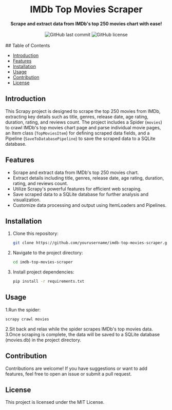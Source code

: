 <h1 align="center">IMDb Top Movies Scraper</h1>

<div align="center">
  <strong>Scrape and extract data from IMDb's top 250 movies chart with ease!</strong>
</div>

<br>

<div align="center">
  <!-- Add badges here -->
  <img alt="GitHub last commit" src="https://img.shields.io/github/last-commit/HossamMohamed12/Top-IMDb-Movies">
  <img alt="GitHub license" src="https://img.shields.io/github/license/HossamMohamed12/Game-Store-Data-Scraper">
</div>

<br>
## Table of Contents

- [Introduction](#introduction)
- [Features](#features)
- [Installation](#installation)
- [Usage](#usage)
- [Contribution](#contribution)
- [License](#license)

## Introduction
This Scrapy project is designed to scrape the top 250 movies from IMDb, extracting key details such as title, genres, release date, age rating, duration, rating, and reviews count. The project includes a Spider (`movies`) to crawl IMDb's top movies chart page and parse individual movie pages, an Item class (`TopMoviesItem`) for defining scraped data fields, and a Pipeline (`SaveToDatabasePipeline`) to save the scraped data to a SQLite database.

## Features
- Scrape and extract data from IMDb's top 250 movies chart.
- Extract details including title, genres, release date, age rating, duration, rating, and reviews count.
- Utilize Scrapy's powerful features for efficient web scraping.
- Save scraped data to a SQLite database for further analysis and visualization.
- Customize data processing and output using ItemLoaders and Pipelines.

## Installation
1. Clone this repository:
   ```bash
   git clone https://github.com/yourusername/imdb-top-movies-scraper.git
   ```
2. Navigate to the project directory:
   ```bash
   cd imdb-top-movies-scraper
   ```
3. Install project dependencies:
   ```bash
   pip install -r requirements.txt
   ```
## Usage
1.Run the spider:
```bash
scrapy crawl movies
```
2.Sit back and relax while the spider scrapes IMDb's top movies data.
3.Once scraping is complete, the data will be saved to a SQLite database (movies.db) in the project directory.
## Contribution
Contributions are welcome! If you have suggestions or want to add features, feel free to open an issue or submit a pull request.
## License
This project is licensed under the MIT License.
